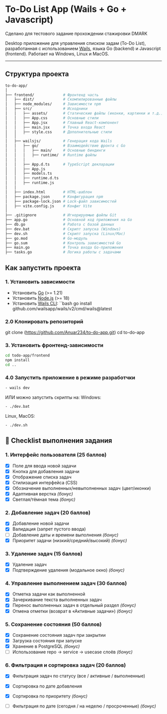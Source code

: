 # To-Do List App (Wails + Go + Javascript)
Сделано для тестового задание прохождении стажировки DMARK

Desktop приложение для управления списком задам (To-Do List), разработанная с использованием [Wails](https://wails.io/), языка Go (backend) и Javascript (frontend).
Работает на Windows, Linux и MacOS.

---

## Структура проекта
``` bash
to-do-app/
│
├── frontend/             # Фронтенд часть
│   ├── dist/             # Скомпилированные файлы
│   ├── node_modules/     # Зависимости npm
│   ├── src/              # Исходники
│   │   ├── assets/       # Статические файлы (иконки, картинки и т.д.)
│   │   ├── App.css       # Основные стили
│   │   ├── App.jsx       # Главный React-компонент
│   │   ├── main.jsx      # Точка входа React
│   │   ├── style.css     # Дополнительные стили
│   │
│   ├── wailsjs/          # Генерация кода Wails
│   │   ├── go/           # Взаимодействие фронта с Go
│   │   │   ├── main/     # Основные биндинги
│   │   │   ├── runtime/  # Runtime файлы
│   │   │
│   │   ├── App.d.ts      # TypeScript декларации
│   │   ├── App.js
│   │   ├── models.ts
│   │   ├── runtime.d.ts
│   │   ├── runtime.js
│   │
│   ├── index.html        # HTML-шаблон
│   ├── package.json      # Конфигурация npm
│   ├── package-lock.json # Lock-файл зависимостей
│   ├── vite.config.js    # Конфиг Vite
│
├── .gitignore            # Игнорируемые файлы Git
├── app.go                # Основной код приложения на Go
├── db.go                 # Работа с базой данных
├── dev.bat               # Скрипт запуска (Windows)
├── dev.sh                # Скрипт запуска (Linux/Mac)
├── go.mod                # Go-модуль
├── go.sum                # Контроль зависимостей Go
├── main.go               # Точка входа Go-приложения
├── tasks.go              # Логика работы с задачами
```

## Как запустить проекта

### 1. Установить зависимости
- Установить [Go](https://go.dev/) (>= 1.21)  
- Установить [Node.js](https://nodejs.org/) (>= 18)  
- Установить [Wails CLI](https://wails.io/docs/gettingstarted/installation):
 ``bash
 go install github.com/wailsapp/wails/v2/cmd/wails@latest

### 2.0 Клонировать репозиторий
git clone (https://github.com/Anuar234/to-do-app.git)
cd to-do-app

### 3. Установить фронтенд-зависимости
```bash
cd todo-app/frontend
npm install
cd ..
```

### 4.0 Запустить приложение в режиме разработчки
```bash
- wails dev

```

ИЛИ можно запустить скрипты на:
Windows: 
```bash
- ./dev.bat
```
Linux, MacOS: 
```bash
- ./dev.sh
```


## 📌 Checklist выполнения задания

### 1. Интерфейс пользователя (25 баллов)
- [x] Поле для ввода новой задачи  
- [x] Кнопка для добавления задачи  
- [x] Отображение списка задач  
- [x] Стилизация интерфейса (CSS)  
- [x] Обозначение выполненных/невыполненных задач (цвет/иконки)  
- [x] Адаптивная верстка *(бонус)*  
- [x] Светлая/тёмная тема *(бонус)*  

### 2. Добавление задач (20 баллов)
- [x] Добавление новой задачи  
- [x] Валидация (запрет пустого ввода)  
- [ ] Добавление даты и времени выполнения *(бонус)*  
- [x] Приоритет задачи (низкий/средний/высокий) *(бонус)*  

### 3. Удаление задач (15 баллов)
- [x] Удаление задач  
- [x] Подтверждение удаления (модальное окно) *(бонус)*  

### 4. Управление выполнением задач (30 баллов)
- [x] Отметка задачи как выполненной  
- [x] Зачеркивание текста выполненных задач  
- [x] Перенос выполненных задач в отдельный раздел *(бонус)*  
- [x] Отмена отметки (возврат в «Активные задачи») *(бонус)*  

### 5. Сохранение состояния (50 баллов)
- [x] Сохранение состояния задач при закрытии  
- [x] Загрузка состояния при запуске  
- [x] Хранение в PostgreSQL *(бонус)*  
- [ ] Использование repo → service → usecase слоёв *(бонус)*  

### 6. Фильтрация и сортировка задач (20 баллов)
- [x] Фильтрация задач по статусу (все / активные / выполненные)  
- [x] Сортировка по дате добавления  
- [x] Сортировка по приоритету *(бонус)*  
- [ ] Фильтрация по дате (сегодня / на неделю / просроченные) *(бонус)*  


